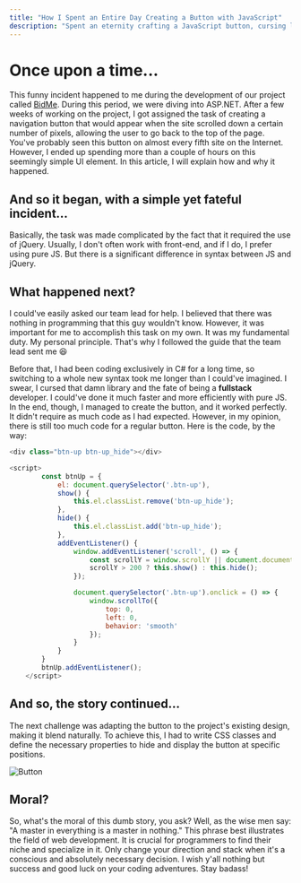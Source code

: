 ```yaml
---
title: "How I Spent an Entire Day Creating a Button with JavaScript"
description: "Spent an eternity crafting a JavaScript button, cursing libraries and fate. Moral: be a master in something, unless you enjoy code-induced hair-pulling marathons!"
---
```


# Once upon a time...

This funny incident happened to me during the development of our project called [BidMe](https://bidme.flurium.com).
During this period, we were diving into ASP.NET. After a few weeks of working on the
project, I got assigned the task of creating a navigation button that would appear when
the site scrolled down a certain number of pixels, allowing the user to go back to the
top of the page. You've probably seen this button on almost every fifth site on the
Internet. However, I ended up spending more than a couple of hours on this seemingly
simple UI element. In this article, I will explain how and why it happened.

## And so it began, with a simple yet fateful incident...

Basically, the task was made complicated by the fact that it required the use of jQuery.
Usually, I don't often work with front-end, and if I do, I prefer using pure JS.
But there is a significant difference in syntax between JS and jQuery.

## What happened next?

I could've easily asked our team lead for help. I believed that there was nothing in
programming that this guy wouldn't know. However, it was important for me to accomplish
this task on my own. It was my fundamental duty. My personal principle. That's why I
followed the guide that the team lead sent me :laughing:

Before that, I had been coding exclusively in C# for a long time, so switching to a
whole new syntax took me longer than I could've imagined.
I swear, I cursed that damn library and the fate of being a **fullstack** developer.
I could've done it much faster and more efficiently with pure JS. In the end, though,
I managed to create the button, and it worked perfectly. It didn't require as much code
as I had expected. However, in my opinion, there is still too much code for a regular button.
Here is the code, by the way:

```js
<div class="btn-up btn-up_hide"></div>

<script>
        const btnUp = {
            el: document.querySelector('.btn-up'),
            show() {
                this.el.classList.remove('btn-up_hide');
            },
            hide() {
                this.el.classList.add('btn-up_hide');
            },
            addEventListener() {
                window.addEventListener('scroll', () => {
                    const scrollY = window.scrollY || document.documentElement.scrollTop;
                    scrollY > 200 ? this.show() : this.hide();
                });

                document.querySelector('.btn-up').onclick = () => {
                    window.scrollTo({
                        top: 0,
                        left: 0,
                        behavior: 'smooth'
                    });
                }
            }
        }
        btnUp.addEventListener();
    </script>
```

## And so, the story continued...

The next challenge was adapting the button to the project's existing design, making it
blend naturally. To achieve this, I had to write CSS classes and define the necessary
properties to hide and display the button at specific positions.

![Button](/btn.jpg)

## Moral?

So, what's the moral of this dumb story, you ask? Well, as the wise men say:
"A master in everything is a master in nothing." This phrase best illustrates
the field of web development. It is crucial for programmers to find their niche and
specialize in it. Only change your direction and stack when it's a conscious and
absolutely necessary decision. I wish y'all nothing but success and good luck on your
coding adventures. Stay badass!
